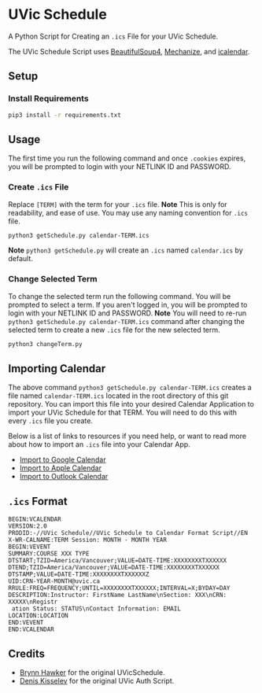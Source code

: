 # UVic Schedule

A Python Script for Creating an `.ics` File for your UVic Schedule. 

The UVic Schedule Script uses [BeautifulSoup4](http://www.crummy.com/software/BeautifulSoup/),  [Mechanize](https://pypi.python.org/pypi/mechanize/), and [icalendar](https://pypi.org/project/icalendar/).

## Setup

### Install Requirements

```sh
pip3 install -r requirements.txt
```

## Usage

The first time you run the following command and once `.cookies` expires, you will be prompted to login with your NETLINK ID and PASSWORD.

### Create `.ics` File

Replace `[TERM]` with the term for your `.ics` file. **Note** This is only for readability, and ease of use. You may use any naming convention for `.ics` file.

```sh
python3 getSchedule.py calendar-TERM.ics
```

**Note** `python3 getSchedule.py` will create an `.ics` named `calendar.ics` by default.

### Change Selected Term

To change the selected term run the following command. You will be prompted to select a term. If you aren't logged in, you will be prompted to login with your NETLINK ID and PASSWORD. **Note** You will need to re-run `python3 getSchedule.py calendar-TERM.ics` command after changing the selected term to create a new `.ics` file for the new selected term. 

```sh
python3 changeTerm.py
```

## Importing Calendar

The above command `python3 getSchedule.py calendar-TERM.ics` creates a file named `calendar-TERM.ics` located in the root directory of this git repository. You can import this file into your desired Calendar Application to import your UVic Schedule for that TERM. You will need to do this with every `.ics` file you create.  

Below is a list of links to resources if you need help, or want to read more about how to import an `.ics` file into your Calendar App.

* [Import to Google Calendar](https://support.google.com/calendar/answer/37118)
* [Import to Apple Calendar](https://support.apple.com/en-ca/guide/calendar/icl1023/mac)
* [Import to Outlook Calendar](https://support.microsoft.com/en-us/office/import-or-subscribe-to-a-calendar-in-outlook-on-the-web-503ffaf6-7b86-44fe-8dd6-8099d95f38df)

## `.ics` Format

```ics
BEGIN:VCALENDAR
VERSION:2.0
PRODID:-//UVic Schedule//UVic Schedule to Calendar Format Script//EN
X-WR-CALNAME:TERM Session: MONTH - MONTH YEAR
BEGIN:VEVENT
SUMMARY:COURSE XXX TYPE
DTSTART;TZID=America/Vancouver;VALUE=DATE-TIME:XXXXXXXXTXXXXXX
DTEND;TZID=America/Vancouver;VALUE=DATE-TIME:XXXXXXXXTXXXXXX
DTSTAMP;VALUE=DATE-TIME:XXXXXXXXTXXXXXXZ
UID:CRN-YEAR-MONTH@uvic.ca
RRULE:FREQ=FREQUENCY;UNTIL=XXXXXXXXTXXXXXX;INTERVAL=X;BYDAY=DAY
DESCRIPTION:Instructor: FirstName LastName\nSection: XXX\nCRN: XXXXX\nRegistr
 ation Status: STATUS\nContact Information: EMAIL
LOCATION:LOCATION
END:VEVENT
END:VCALENDAR
```

## Credits

* [Brynn Hawker](https://github.com/hwkr) for the original UVicSchedule.
* [Denis Kisselev](https://github.com/dkisselev) for the original UVic Auth Script.
